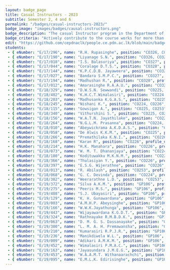 ```yaml
---
layout: badge_page
title: Casual Instructors - 2023
subtitle: Semester 2, 4 and 6
permalink: "/badges/casual-instructors-2023/"
badge_image: "images/badges/causal-instructors.png"
badge_description: "The casual Instructor program in the Department of Computer Engineering provides undergraduate students with the opportunity to be an instructor/teaching assistant in the courses offered for their junior batches."
badge_criteria: "Actively contribute to the course works for more than 6 working hours"
edit: "https://github.com/cepdnaclk/people.ce.pdn.ac.lk/blob/main/badges/casual-instructors-2023"
students: 
 - { eNumber: "E/17/296", name: "R.H. Rupasinghe", position: "CO326, CO327", profile_url: "/students/e17/296/", profile_image: "https://people.ce.pdn.ac.lk/images/students/e17/e17296.jpg", link: "#" }
 - { eNumber: "E/17/190", name: "Liyanage S.N.", position: "CO326, CO327", profile_url: "/students/e17/190/", profile_image: "https://people.ce.pdn.ac.lk/images/students/e17/e17190.jpg", link: "#" }
 - { eNumber: "E/17/018", name: "I.S. Balasuriya", position: "CO327", profile_url: "/students/e17/018/", profile_image: "https://people.ce.pdn.ac.lk/images/students/e17/e17018.jpg", link: "#" }
 - { eNumber: "E/17/044", name: "Coralage D.T.S.", position: "CO328", profile_url: "/students/e17/044/", profile_image: "https://people.ce.pdn.ac.lk/images/students/e17/e17044.jpg", link: "#" }
 - { eNumber: "E/17/144", name: "K.P.C.D.B. Jayaweera", position: "CO326", profile_url: "/students/e17/144/", profile_image: "https://people.ce.pdn.ac.lk/images/students/e17/e17144.jpg", link: "#" }
 - { eNumber: "E/17/027", name: "Bandara S.M.P.C.", position: "CO327", profile_url: "/students/e17/027/", profile_image: "https://people.ce.pdn.ac.lk/images/students/e17/e17027.jpg", link: "#" }
 - { eNumber: "E/17/194", name: "Madhushan R.", position: "CO328", profile_url: "/students/e17/194/", profile_image: "https://people.ce.pdn.ac.lk/images/students/e17/e17194.jpg", link: "#" }
 - { eNumber: "E/17/012", name: "Amarasinghe R.A.A.U.", position: "CO328", profile_url: "/students/e17/012/", profile_image: "https://people.ce.pdn.ac.lk/images/students/e17/e17012.jpg", link: "#" }
 - { eNumber: "E/18/329", name: "D.W.S.N. Sewwandi", position: "CO225, CO226", profile_url: "/students/e18/329/", profile_image: "https://people.ce.pdn.ac.lk/images/students/e18/e18329.jpg", link: "#" }
 - { eNumber: "E/18/402", name: "K.H.C.T.Wimalasiri", position: "CO224, CO253", profile_url: "/students/e18/402/", profile_image: "https://people.ce.pdn.ac.lk/images/students/e18/E18402.jpg", link: "#" }
 - { eNumber: "E/18/203", name: "Madhusanka K.G.A.S.", position: "CO225, CO253", profile_url: "/students/e18/203/", profile_image: "https://people.ce.pdn.ac.lk/images/students/e18/e18203.jpg", link: "#" }
 - { eNumber: "E/18/245", name: "Nishani K.", position: "CO224, CO226", profile_url: "/students/e18/245/", profile_image: "https://people.ce.pdn.ac.lk/images/students/e18/e18245.jpg", link: "#" }
 - { eNumber: "E/18/115", name: "Gowsigan A.", position: "CO225, CO253", profile_url: "/students/e18/115/", profile_image: "https://people.ce.pdn.ac.lk/images/students/e18/e18115.jpg", link: "#" }
 - { eNumber: "E/18/340", name: "Vithurshini S.", position: "CO225, CO253", profile_url: "/students/e18/340/", profile_image: "https://people.ce.pdn.ac.lk/images/students/e18/e18340.jpg", link: "#" }
 - { eNumber: "E/18/156", name: "W.A.T.N. Jayathilake", position: "CO224, CO226", profile_url: "/students/e18/156/", profile_image: "https://people.ce.pdn.ac.lk/images/students/e18/e18156.jpg", link: "#" }
 - { eNumber: "E/18/264", name: "N.G.L.M. Prasanna", position: "CO224, CO225", profile_url: "/students/e18/264/", profile_image: "https://people.ce.pdn.ac.lk/images/students/e18/e18264.jpg", link: "#" }
 - { eNumber: "E/18/010", name: "Abeywickrama A.K.D.A.S.", position: "CO225", profile_url: "/students/e18/010/", profile_image: "https://people.ce.pdn.ac.lk/images/students/e18/e18010.jpg", link: "#" }
 - { eNumber: "E/18/058", name: "De Alwis K.K.M.", position: "CO225", profile_url: "/students/e18/058/", profile_image: "https://people.ce.pdn.ac.lk/images/students/e18/e18058.jpg", link: "#" }
 - { eNumber: "E/18/266", name: "Premathilaka K.N.I.", position: "CO226", profile_url: "/students/e18/266/", profile_image: "https://people.ce.pdn.ac.lk/images/students/e18/e18266.jpg", link: "#" }
 - { eNumber: "E/18/168", name: "Karan R", position: "CO226", profile_url: "/students/e18/168/", profile_image: "https://people.ce.pdn.ac.lk/images/students/e18/e18168.jpg", link: "#" }
 - { eNumber: "E/18/214", name: "H.K. Manahara", position: "CO226", profile_url: "/students/e18/214/", profile_image: "https://people.ce.pdn.ac.lk/images/students/e18/e18214.jpg", link: "#" }
 - { eNumber: "E/18/073", name: "W. M. T. Dhananjaya", position: "CO224", profile_url: "/students/e18/073/", profile_image: "https://people.ce.pdn.ac.lk/images/students/e18/e18073.jpg", link: "#" }
 - { eNumber: "E/18/180", name: "Kodituwakku M.K.N.M.", position: "CO225", profile_url: "/students/e18/180/", profile_image: "https://people.ce.pdn.ac.lk/images/students/e18/e18180.jpg", link: "#" }
 - { eNumber: "E/18/366", name: "Thulasiyan Y.", position: "CO226", profile_url: "/students/e18/366/", profile_image: "https://people.ce.pdn.ac.lk/images/students/e18/e18366.jpg", link: "#" }
 - { eNumber: "E/18/397", name: "E.S.G. Wijerathne", position: "CO226", profile_url: "/students/e18/397/", profile_image: "https://people.ce.pdn.ac.lk/images/students/e18/e18397.jpg", link: "#" }
 - { eNumber: "E/18/013", name: "R. Abilash", position: "CO253", profile_url: "/students/e18/013/", profile_image: "https://people.ce.pdn.ac.lk/images/students/e18/e18013.jpg", link: "#" }
 - { eNumber: "E/18/068", name: "G. C. Devinda", position: "CO224", profile_url: "/students/e18/068/", profile_image: "https://people.ce.pdn.ac.lk/images/students/e18/e18068.jpg", link: "#" }
 - { eNumber: "E/18/382", name: "Weerarathne L.D.", position: "CO253", profile_url: "/students/e18/382/", profile_image: "https://people.ce.pdn.ac.lk/images/students/e18/e18382.jpg", link: "#" }
 - { eNumber: "E/19/372", name: "Silva A.K.M.", position: "GP106", profile_url: "/students/e19/372/", profile_image: "https://people.ce.pdn.ac.lk/images/students/e19/e19372.jpg", link: "#" }
 - { eNumber: "E/19/275", name: "Peeris M.S.", position: "GP106", profile_url: "/students/e19/275/", profile_image: "https://people.ce.pdn.ac.lk/images/students/e19/e19275.jpg", link: "#" }
 - { eNumber: "E/19/408", name: "S.J. Ubayasiri", position: "GP106", profile_url: "/students/e19/408/", profile_image: "https://people.ce.pdn.ac.lk/images/students/e19/e19408.jpg", link: "#" }
 - { eNumber: "E/19/129", name: "K. H. Gunawardana", position: "GP106", profile_url: "/students/e19/129/", profile_image: "https://people.ce.pdn.ac.lk/images/students/e19/e19129.jpg", link: "#" }
 - { eNumber: "E/19/003", name: "A.M.H.P. Abeysinghe", position: "GP106", profile_url: "/students/e19/003/", profile_image: "https://people.ce.pdn.ac.lk/images/students/e19/e19003.jpg", link: "#" }
 - { eNumber: "E/19/166", name: "W.W.K.Jayathunga", position: "GP106", profile_url: "/students/e19/166/", profile_image: "https://people.ce.pdn.ac.lk/images/students/e19/e19166.jpg", link: "#" }
 - { eNumber: "E/19/443", name: "Wijayawardana K.G.D.T.", position: "GP106", profile_url: "/students/e19/443/", profile_image: "https://people.ce.pdn.ac.lk/images/students/e19/e19443.jpg", link: "#" }
 - { eNumber: "E/19/324", name: "Rathnayake R.M.B.D.K.", position: "GP106", profile_url: "/students/e19/324/", profile_image: "https://people.ce.pdn.ac.lk/images/students/e19/e19324.jpg", link: "#" }
 - { eNumber: "E/19/063", name: "D. M. G. S. Dassanayake", position: "GP106", profile_url: "/students/e19/063/", profile_image: "https://people.ce.pdn.ac.lk/images/students/e19/e19063.jpg", link: "#" }
 - { eNumber: "E/19/300", name: "L. M. A. H. Premawansha", position: "GP106", profile_url: "/students/e19/300/", profile_image: "https://people.ce.pdn.ac.lk/images/students/e19/e19300.jpg", link: "#" }
 - { eNumber: "E/19/210", name: "Kumarasiri R.P.J.R.", position: "GP106", profile_url: "/students/e19/210/", profile_image: "https://people.ce.pdn.ac.lk/images/students/e19/e19210.jpg", link: "#" }
 - { eNumber: "E/19/236", name: "Manikdiwela W.L.", position: "GP106", profile_url: "/students/e19/236/", profile_image: "https://people.ce.pdn.ac.lk/images/students/e19/e19236.jpg", link: "#" }
 - { eNumber: "E/19/009", name: "Adikari A.M.K.M.", position: "GP106", profile_url: "/students/e19/009/", profile_image: "https://people.ce.pdn.ac.lk/images/students/e19/e19009.jpg", link: "#" }
 - { eNumber: "E/19/452", name: "Wimalasiri P.M.A.C.", position: "GP106", profile_url: "/students/e19/452/", profile_image: "https://people.ce.pdn.ac.lk/images/students/e19/e19452.jpg", link: "#" }
 - { eNumber: "E/19/163", name: "Jayasundara J.M.E.G.", position: "GP106", profile_url: "/students/e19/163/", profile_image: "https://people.ce.pdn.ac.lk/images/students/e19/e19163.jpg", link: "#" }
 - { eNumber: "E/19/453", name: "W.A.A.M.T. Withanaarachchi", position: "GP106", profile_url: "/students/e19/453/", profile_image: "https://people.ce.pdn.ac.lk/images/students/e19/e19453.jpg", link: "#" }
 - { eNumber: "E/19/095", name: "E.M.L.K. Edirisinghe", position: "GP106", profile_url: "/students/e19/095/", profile_image: "https://people.ce.pdn.ac.lk/images/students/e19/e19095.jpg", link: "#" }
---
```

